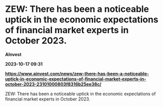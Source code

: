 # ZEW: There has been a noticeable uptick in the economic expectations of financial market experts in October 2023.
**AInvest**

**2023-10-17 09:31**

**https://www.ainvest.com/news/zew-there-has-been-a-noticeable-uptick-in-economic-expectations-of-financial-market-experts-in-october-2023-23101000803f8316b25ee38c/**

ZEW: There has been a noticeable uptick in the economic expectations of financial market experts in October 2023.